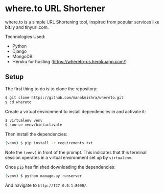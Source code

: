 # where<span></span>.to URL Shortener

where<span></span>.to is a simple URL Shortening tool, inspired from popular services like bit<span></span>.ly and tinyurl<span></span>.com.

Technologies Used:
- Python
- Django
- MongoDB
- Heroku for hosting (https://whereto-us.herokuapp.com/)

## Setup

The first thing to do is to clone the repository:

```sh
$ git clone https://github.com/manakmishra/whereto.git
$ cd whereto
```

Create a virtual environment to install dependencies in and activate it:

```sh
$ virtualenv venv
$ source venv/bin/activate
```

Then install the dependencies:

```sh
(venv) $ pip install -r requirements.txt
```
Note the `(venv)` in front of the prompt. This indicates that this terminal
session operates in a virtual environment set up by `virtualenv`.

Once `pip` has finished downloading the dependencies:
```sh
(venv) $ python manage.py runserver
```
And navigate to `http://127.0.0.1:8000/`.

